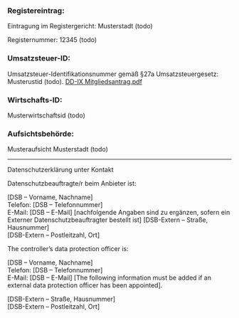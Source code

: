 ### Registereintrag:
Eintragung im Registergericht: Musterstadt (todo)

Registernummer: 12345 (todo)

### Umsatzsteuer-ID:
Umsatzsteuer-Identifikationsnummer gemäß §27a Umsatzsteuergesetz: Musterustid (todo).
[DD-IX Mitgliedsantrag.pdf](content%2Fdocuments%2Fdownload%2FDD-IX%20Mitgliedsantrag.pdf)
### Wirtschafts-ID:
Musterwirtschaftsid (todo)

### Aufsichtsbehörde:
Musteraufsicht Musterstadt (todo)



-------------------------
Datenschutzerklärung unter Kontakt

Datenschutzbeauftragte/r beim Anbieter ist:

\[DSB – Vorname, Nachname\]  
Telefon: \[DSB – Telefonnummer\]  
E-Mail: \[DSB – E-Mail\] \[nachfolgende Angaben sind zu ergänzen, sofern ein Externer Datenschutzbeauftragter bestellt ist\] \[DSB-Extern – Straße, Hausnummer\]  
\[DSB-Extern – Postleitzahl, Ort\]


The controller’s data protection officer is:

\[DSB – Vorname, Nachname\]  
Telefon: \[DSB – Telefonnummer\]  
E-Mail: \[DSB – E-Mail\] \[The following information must be added if an external data protection officer has been appointed\].

\[DSB-Extern – Straße, Hausnummer\]  
\[DSB-Extern – Postleitzahl, Ort\]
